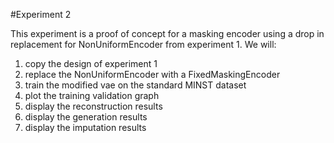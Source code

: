 #Experiment 2

This experiment is a proof of concept for a masking encoder using a drop in replacement for NonUniformEncoder from experiment 1. We will:
1. copy the design of experiment 1
2. replace the NonUniformEncoder with a FixedMaskingEncoder
3. train the modified vae on the standard MINST dataset
4. plot the training validation graph
5. display the reconstruction results
6. display the generation results
7. display the imputation results
